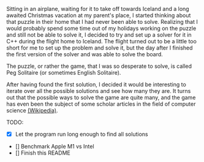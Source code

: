 Sitting in an airplane, waiting for it to take off towards Iceland and a long awaited Christmas vacation at my parent's place, I started
thinking about that puzzle in their home that I had never been able to solve. Realizing that I would probably spend some
time out of my holidays working on the puzzle and still not be able to solve it, I decided to try and set up a solver for it in C++ during
the flight home to Iceland. The flight turned out to be a little too short for me to set up the problem and solve it,
but the day after I finished the first version of the solver and was able to solve the board.

The puzzle, or rather the game, that I was so desperate to solve, is called Peg Solitaire (or sometimes English Solitaire).

After having found the first solution, I decided it would be interesting to iterate over all the possible solutions and
see how many they are. It turns out that the possible ways to solve the game are quite many, and the game has even been
the subject of some scholar articles in the field of computer science [(Wikipedia)](https://en.wikipedia.org/wiki/Peg_solitaire).


TODO:
 - [x] Let the program run long enough to find all solutions
 - [] Benchmark Apple M1 vs Intel
 - [] Finish this README
